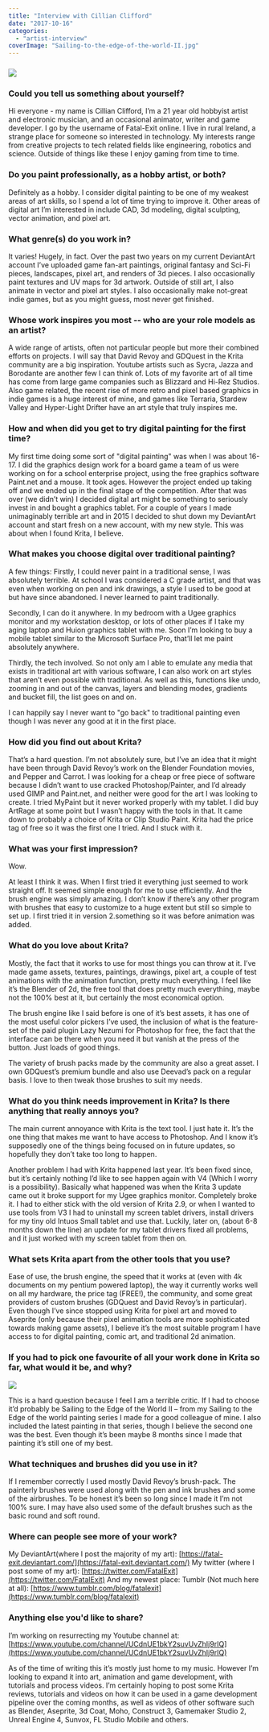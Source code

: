 ```yaml
---
title: "Interview with Cillian Clifford"
date: "2017-10-16"
categories: 
  - "artist-interview"
coverImage: "Sailing-to-the-edge-of-the-world-II.jpg"
---
```


### ![](../images/Sailing-to-the-edge-of-the-world-IV.jpg)

### Could you tell us something about yourself?

Hi everyone - my name is Cillian Clifford, I’m a 21 year old hobbyist artist and electronic musician, and an occasional animator, writer and game developer. I go by the username of Fatal-Exit online. I live in rural Ireland, a strange place for someone so interested in technology. My interests range from creative projects to tech related fields like engineering, robotics and science. Outside of things like these I enjoy gaming from time to time.

### Do you paint professionally, as a hobby artist, or both?

Definitely as a hobby. I consider digital painting to be one of my weakest areas of art skills, so I spend a lot of time trying to improve it. Other areas of digital art I’m interested in include CAD, 3d modeling, digital sculpting, vector animation, and pixel art.

### What genre(s) do you work in?

It varies! Hugely, in fact. Over the past two years on my current DeviantArt account I’ve uploaded game fan-art paintings, original fantasy and Sci-Fi pieces, landscapes, pixel art, and renders of 3d pieces. I also occasionally paint textures and UV maps for 3d artwork. Outside of still art, I also animate in vector and pixel art styles. I also occasionally make not-great indie games, but as you might guess, most never get finished.

### Whose work inspires you most -- who are your role models as an artist?

A wide range of artists, often not particular people but more their combined efforts on projects. I will say that David Revoy and GDQuest in the Krita community are a big inspiration. Youtube artists such as Sycra, Jazza and Borodante are another few I can think of. Lots of my favorite art of all time has come from large game companies such as Blizzard and Hi-Rez Studios. Also game related, the recent rise of more retro and pixel based graphics in indie games is a huge interest of mine, and games like Terraria, Stardew Valley and Hyper-Light Drifter have an art style that truly inspires me.

### How and when did you get to try digital painting for the first time?

My first time doing some sort of "digital painting" was when I was about 16-17. I did the graphics design work for a board game a team of us were working on for a school enterprise project, using the free graphics software Paint.net and a mouse. It took ages. However the project ended up taking off and we ended up in the final stage of the competition. After that was over (we didn’t win) I decided digital art might be something to seriously invest in and bought a graphics tablet. For a couple of years I made unimaginably terrible art and in 2015 I decided to shut down my DeviantArt account and start fresh on a new account, with my new style. This was about when I found Krita, I believe.

### What makes you choose digital over traditional painting?

A few things: Firstly, I could never paint in a traditional sense, I was absolutely terrible. At school I was considered a C grade artist, and that was even when working on pen and ink drawings, a style I used to be good at but have since abandoned. I never learned to paint traditionally.

Secondly, I can do it anywhere. In my bedroom with a Ugee graphics monitor and my workstation desktop, or lots of other places if I take my aging laptop and Huion graphics tablet with me. Soon I’m looking to buy a mobile tablet similar to the Microsoft Surface Pro, that’ll let me paint absolutely anywhere.

Thirdly, the tech involved. So not only am I able to emulate any media that exists in traditional art with various software, I can also work on art styles that aren’t even possible with traditional. As well as this, functions like undo, zooming in and out of the canvas, layers and blending modes, gradients and bucket fill, the list goes on and on.

I can happily say I never want to "go back" to traditional painting even though I was never any good at it in the first place.

### How did you find out about Krita?

That’s a hard question. I’m not absolutely sure, but I’ve an idea that it might have been through David Revoy’s work on the Blender Foundation movies, and Pepper and Carrot. I was looking for a cheap or free piece of software because I didn’t want to use cracked Photoshop/Painter, and I’d already used GIMP and Paint.net, and neither were good for the art I was looking to create. I tried MyPaint but it never worked properly with my tablet. I did buy ArtRage at some point but I wasn’t happy with the tools in that. It came down to probably a choice of Krita or Clip Studio Paint. Krita had the price tag of free so it was the first one I tried. And I stuck with it.

### What was your first impression?

Wow.

At least I think it was. When I first tried it everything just seemed to work straight off. It seemed simple enough for me to use efficiently. And the brush engine was simply amazing. I don’t know if there’s any other program with brushes that easy to customize to a huge extent but still so simple to set up. I first tried it in version 2.something so it was before animation was added.

### What do you love about Krita?

Mostly, the fact that it works to use for most things you can throw at it. I’ve made game assets, textures, paintings, drawings, pixel art, a couple of test animations with the animation function, pretty much everything. I feel like it’s the Blender of 2d, the free tool that does pretty much everything, maybe not the 100% best at it, but certainly the most economical option.

The brush engine like I said before is one of it’s best assets, it has one of the most useful color pickers I’ve used, the inclusion of what is the feature-set of the paid plugin Lazy Nezumi for Photoshop for free, the fact that the interface can be there when you need it but vanish at the press of the button. Just loads of good things.

The variety of brush packs made by the community are also a great asset. I own GDQuest’s premium bundle and also use Deevad’s pack on a regular basis. I love to then tweak those brushes to suit my needs.

### What do you think needs improvement in Krita? Is there anything that really annoys you?

The main current annoyance with Krita is the text tool. I just hate it. It’s the one thing that makes me want to have access to Photoshop. And I know it’s supposedly one of the things being focused on in future updates, so hopefully they don’t take too long to happen.

Another problem I had with Krita happened last year. It’s been fixed since, but it’s certainly nothing I’d like to see happen again with V4 (Which I worry is a possibility). Basically what happened was when the Krita 3 update came out it broke support for my Ugee graphics monitor. Completely broke it. I had to either stick with the old version of Krita 2.9, or when I wanted to use tools from V3 I had to uninstall my screen tablet drivers, install drivers for my tiny old Intuos Small tablet and use that. Luckily, later on, (about 6-8 months down the line) an update for my tablet drivers fixed all problems, and it just worked with my screen tablet from then on.

### What sets Krita apart from the other tools that you use?

Ease of use, the brush engine, the speed that it works at (even with 4k documents on my pentium powered laptop), the way it currently works well on all my hardware, the price tag (FREE!), the community, and some great providers of custom brushes (GDQuest and David Revoy’s in particular). Even though I’ve since stopped using Krita for pixel art and moved to Aseprite (only because their pixel animation tools are more sophisticated towards making game assets), I believe it’s the most suitable program I have access to for digital painting, comic art, and traditional 2d animation.

### If you had to pick one favourite of all your work done in Krita so far, what would it be, and why?

![](../images/Sailing-to-the-edge-of-the-world-II.jpg)

This is a hard question because I feel I am a terrible critic. If I had to choose it’d probably be Sailing to the Edge of the World II – from my Sailing to the Edge of the world painting series I made for a good colleague of mine. I also included the latest painting in that series, though I believe the second one was the best. Even though it’s been maybe 8 months since I made that painting it’s still one of my best.

### What techniques and brushes did you use in it?

If I remember correctly I used mostly David Revoy’s brush-pack. The painterly brushes were used along with the pen and ink brushes and some of the airbrushes. To be honest it’s been so long since I made it I’m not 100% sure. I may have also used some of the default brushes such as the basic round and soft round.

### Where can people see more of your work?

My DeviantArt(where I post the majority of my art): [https://fatal-exit.deviantart.com/](https://fatal-exit.deviantart.com/) My twitter (where I post some of my art): [https://twitter.com/FatalExit](https://twitter.com/FatalExit) And my newest place: Tumblr (Not much here at all): [https://www.tumblr.com/blog/fatalexit](https://www.tumblr.com/blog/fatalexit)

### Anything else you'd like to share?

I’m working on resurrecting my Youtube channel at: [https://www.youtube.com/channel/UCdnUE1bkY2suvUvZhIj9rIQ](https://www.youtube.com/channel/UCdnUE1bkY2suvUvZhIj9rIQ)

As of the time of writing this it’s mostly just home to my music. However I’m looking to expand it into art, animation and game development, with tutorials and process videos. I’m certainly hoping to post some Krita reviews, tutorials and videos on how it can be used in a game development pipeline over the coming months, as well as videos of other software such as Blender, Aseprite, 3d Coat, Moho, Construct 3, Gamemaker Studio 2, Unreal Engine 4, Sunvox, FL Studio Mobile and others.
